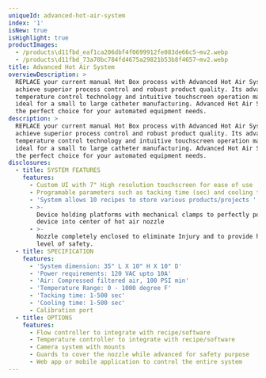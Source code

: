 ```yaml
---
uniqueId: advanced-hot-air-system
index: '1'
isNew: true
isHighlight: true
productImages:
  - /products\d11fbd_eaf1ca206dbf4f0699912fe083de66c5~mv2.webp
  - /products\d11fbd_73a70bc784fd4675a29821b53b8f4657~mv2.webp
title: Advanced Hot Air System
overviewDescription: >
  REPLACE your current manual Hot Box process with Advanced Hot Air System to
  achieve superior process control and robust product quality. Its advanced
  temperature control technology and intuitive touchscreen operation make it
  ideal for a small to large catheter manufacturing. Advanced Hot Air System is
  the perfect choice for your automated equipment needs.
description: >
  REPLACE your current manual Hot Box process with Advanced Hot Air System to
  achieve superior process control and robust product quality. Its advanced
  temperature control technology and intuitive touchscreen operation make it
  ideal for a small to large catheter manufacturing. Advanced Hot Air System is
  the perfect choice for your automated equipment needs.
disclosures:
  - title: SYSTEM FEATURES
    features:
      - Custom UI with 7" High resolution touchscreen for ease of use
      - Programable parameters such as tacking time (sec) and cooling time (sec)
      - 'System allows 10 recipes to store various products/projects '
      - >-
        Device holding platforms with mechanical clamps to perfectly positioning
        device into center of hot air nozzle
      - >-
        Nozzle completely enclosed to eliminate Injury and to provide highest
        level of safety.
  - title: SPECIFICATION
    features:
      - 'System dimension: 35" L X 10" H X 10" D'
      - 'Power requirements: 120 VAC upto 10A'
      - 'Air: Compressed filtered air, 100 PSI min'
      - 'Temperature Range: 0 - 1000 degree F'
      - 'Tacking time: 1-500 sec'
      - 'Cooling time: 1-500 sec'
      - Calibration port
  - title: OPTIONS
    features:
      - Flow controller to integrate with recipe/software
      - Temperature controller to integrate with recipe/software
      - Camera system with mounts
      - Guards to cover the nozzle while advanced for safety purpose
      - Web app or mobile application to control the entire system
---
```


